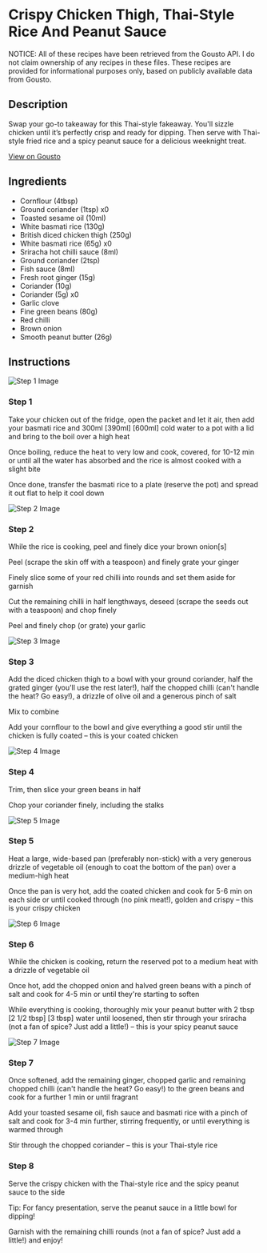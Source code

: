 # Crispy Chicken Thigh, Thai-Style Rice And Peanut Sauce

NOTICE: All of these recipes have been retrieved from the Gousto API. I do not claim ownership of any recipes in these files. These recipes are provided for informational purposes only, based on publicly available data from Gousto.

## Description

Swap your go-to takeaway for this Thai-style fakeaway. You'll sizzle chicken until it’s perfectly crisp and ready for dipping. Then serve with Thai-style fried rice and a spicy peanut sauce for a delicious weeknight treat.


[View on Gousto](https://www.gousto.co.uk/recipes/cookbook/crispy-chicken-thai-style-rice-and-peanut-sauce)

## Ingredients

- Cornflour (4tbsp)
- Ground coriander (1tsp) x0
- Toasted sesame oil (10ml)
- White basmati rice (130g)
- British diced chicken thigh (250g)
- White basmati rice (65g) x0
- Sriracha hot chilli sauce (8ml)
- Ground coriander (2tsp)
- Fish sauce (8ml)
- Fresh root ginger (15g)
- Coriander (10g)
- Coriander (5g) x0
- Garlic clove
- Fine green beans (80g)
- Red chilli
- Brown onion
- Smooth peanut butter (26g)

## Instructions

![Step 1 Image](https://production-media.gousto.co.uk/cms/recipe-step-image/Step-1-1650386524834-x200.jpg)

### Step 1

Take your chicken out of the fridge, open the packet and let it air, then add your basmati rice and 300ml<span class="text-purple"> [390ml] </span><span class="text-danger">[600ml]</span> cold water to a pot with a lid and bring to the boil over a high heat

Once boiling, reduce the heat to very low and cook, covered, for 10-12 min or until all the water has absorbed and the rice is almost cooked with a slight bite

Once done, transfer the basmati rice to a plate (reserve the pot) and spread it out flat to help it cool down

![Step 2 Image](https://production-media.gousto.co.uk/cms/recipe-step-image/Step-2-1650386536679-x200.jpg)

### Step 2

While the rice is cooking, peel and finely dice your brown onion[s]

Peel (scrape the skin off with a teaspoon) and finely grate your ginger

Finely slice some of your red chilli into rounds and set them aside for garnish

Cut the remaining chilli in half lengthways, deseed (scrape the seeds out with a teaspoon) and chop finely

Peel and finely chop (or grate) your garlic

![Step 3 Image](https://production-media.gousto.co.uk/cms/recipe-step-image/Step-3-1650386559928-x200.jpg)

### Step 3

Add the diced chicken thigh to a bowl with your ground coriander, half the grated ginger (you'll use the rest later!), half the chopped chilli (can't handle the heat? Go easy!), a drizzle of olive oil and a generous pinch of salt

Mix to combine

Add your cornflour to the bowl and give everything a good stir until the chicken is fully coated – this is your coated chicken

![Step 4 Image](https://production-media.gousto.co.uk/cms/recipe-step-image/Step-4-1650386576942-x200.jpg)

### Step 4

Trim, then slice your green beans in half

Chop your coriander finely, including the stalks

![Step 5 Image](https://production-media.gousto.co.uk/cms/recipe-step-image/Step-5-1650386584067-x200.jpg)

### Step 5

Heat a large, wide-based pan (preferably non-stick) with a very generous drizzle of vegetable oil (enough to coat the bottom of the pan) over a medium-high heat

Once the pan is very hot, add the coated chicken and cook for 5-6 min on each side or until cooked through (no pink meat!), golden and crispy – this is your crispy chicken

![Step 6 Image](https://production-media.gousto.co.uk/cms/recipe-step-image/Step-6-1650386597553-x200.jpg)

### Step 6

While the chicken is cooking, return the reserved pot to a medium heat with a drizzle of vegetable oil

Once hot, add the chopped onion and halved green beans with a pinch of salt and cook for 4-5 min or until they're starting to soften

While everything is cooking, thoroughly mix your peanut butter with 2 tbsp <span class="text-purple">[2 1/2 tbsp] </span><span class="text-danger">[3 tbsp]</span> water until loosened, then stir through your sriracha (not a fan of spice? Just add a little!) – this is your spicy peanut sauce

![Step 7 Image](https://production-media.gousto.co.uk/cms/recipe-step-image/Step-7-1650386616364-x200.jpg)

### Step 7

Once softened, add the remaining ginger, chopped garlic and remaining chopped chilli (can't handle the heat? Go easy!) to the green beans and cook for a further 1 min or until fragrant

Add your toasted sesame oil, fish sauce and basmati rice with a pinch of salt and cook for 3-4 min further, stirring frequently, or until everything is warmed through

Stir through the chopped coriander – this is your Thai-style rice

### Step 8

Serve the crispy chicken with the Thai-style rice and the spicy peanut sauce to the side

Tip: For fancy presentation, serve the peanut sauce in a little bowl for dipping!

Garnish with the remaining chilli rounds (not a fan of spice? Just add a little!) and enjoy!

